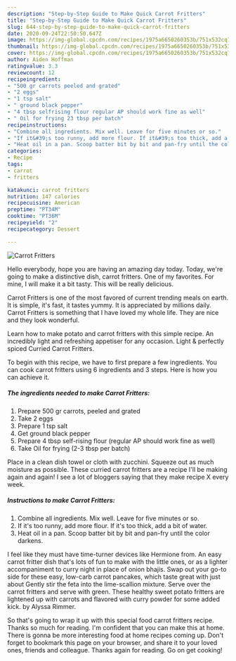 ```yaml
---
description: "Step-by-Step Guide to Make Quick Carrot Fritters"
title: "Step-by-Step Guide to Make Quick Carrot Fritters"
slug: 644-step-by-step-guide-to-make-quick-carrot-fritters
date: 2020-09-24T22:50:50.647Z
image: https://img-global.cpcdn.com/recipes/1975a6650260353b/751x532cq70/carrot-fritters-recipe-main-photo.jpg
thumbnail: https://img-global.cpcdn.com/recipes/1975a6650260353b/751x532cq70/carrot-fritters-recipe-main-photo.jpg
cover: https://img-global.cpcdn.com/recipes/1975a6650260353b/751x532cq70/carrot-fritters-recipe-main-photo.jpg
author: Aiden Hoffman
ratingvalue: 3.3
reviewcount: 12
recipeingredient:
- "500 gr carrots peeled and grated"
- "2 eggs"
- "1 tsp salt"
- " ground black pepper"
- "4 tbsp selfrising flour regular AP should work fine as well"
- " Oil for frying 23 tbsp per batch"
recipeinstructions:
- "Combine all ingredients. Mix well. Leave for five minutes or so."
- "If it&#39;s too runny, add more flour. If it&#39;s too thick, add a bit of water."
- "Heat oil in a pan. Scoop batter bit by bit and pan-fry until the color darkens."
categories:
- Recipe
tags:
- carrot
- fritters

katakunci: carrot fritters 
nutrition: 147 calories
recipecuisine: American
preptime: "PT34M"
cooktime: "PT36M"
recipeyield: "2"
recipecategory: Dessert

---
```



![Carrot Fritters](https://img-global.cpcdn.com/recipes/1975a6650260353b/751x532cq70/carrot-fritters-recipe-main-photo.jpg)

Hello everybody, hope you are having an amazing day today. Today, we're going to make a distinctive dish, carrot fritters. One of my favorites. For mine, I will make it a bit tasty. This will be really delicious.

Carrot Fritters is one of the most favored of current trending meals on earth. It is simple, it's fast, it tastes yummy. It is appreciated by millions daily. Carrot Fritters is something that I have loved my whole life. They are nice and they look wonderful.

Learn how to make potato and carrot fritters with this simple recipe. An incredibly light and refreshing appetiser for any occasion. Light &amp; perfectly spiced Curried Carrot Fritters.


To begin with this recipe, we have to first prepare a few ingredients. You can cook carrot fritters using 6 ingredients and 3 steps. Here is how you can achieve it.

<!--inarticleads1-->

##### The ingredients needed to make Carrot Fritters:

1. Prepare 500 gr carrots, peeled and grated
1. Take 2 eggs
1. Prepare 1 tsp salt
1. Get  ground black pepper
1. Prepare 4 tbsp self-rising flour (regular AP should work fine as well)
1. Take  Oil for frying (2-3 tbsp per batch)


Place in a clean dish towel or cloth with zucchini. Squeeze out as much moisture as possible. These curried carrot fritters are a recipe I&#39;ll be making again and again! I see a lot of bloggers saying that they make recipe X every week. 

<!--inarticleads2-->

##### Instructions to make Carrot Fritters:

1. Combine all ingredients. Mix well. Leave for five minutes or so.
1. If it&#39;s too runny, add more flour. If it&#39;s too thick, add a bit of water.
1. Heat oil in a pan. Scoop batter bit by bit and pan-fry until the color darkens.


I feel like they must have time-turner devices like Hermione from. An easy carrot fritter dish that&#39;s lots of fun to make with the little ones, or as a lighter accompaniment to curry night in place of onion bhajis. Swap out your go-to side for these easy, low-carb carrot pancakes, which taste great with just about Gently stir the feta into the lime-scallion mixture. Serve over the carrot fritters and serve with green. These healthy sweet potato fritters are lightened up with carrots and flavored with curry powder for some added kick. by Alyssa Rimmer. 

So that's going to wrap it up with this special food carrot fritters recipe. Thanks so much for reading. I'm confident that you can make this at home. There is gonna be more interesting food at home recipes coming up. Don't forget to bookmark this page on your browser, and share it to your loved ones, friends and colleague. Thanks again for reading. Go on get cooking!
